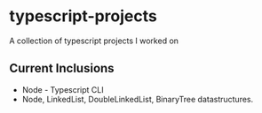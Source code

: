 # typescript-projects
A collection of typescript projects I worked on

## Current Inclusions
* Node - Typescript CLI
* Node, LinkedList, DoubleLinkedList, BinaryTree datastructures.
